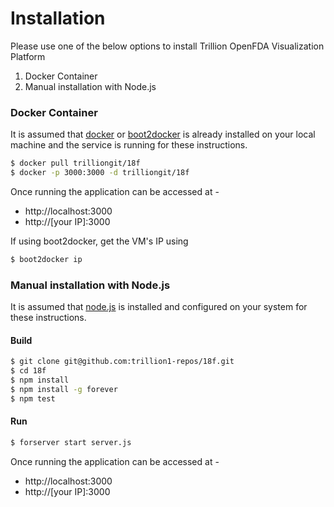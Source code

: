 # Installation
Please  use one of the below options to install Trillion OpenFDA Visualization Platform

1. Docker Container
2. Manual installation with Node.js

### Docker Container
It is assumed that [docker] or [boot2docker] is already installed on your local machine and the service is running for these instructions.

```sh
$ docker pull trilliongit/18f
$ docker -p 3000:3000 -d trilliongit/18f
```
Once running the application can be accessed at -

* http://localhost:3000
* http://[your IP]:3000

If using boot2docker, get the VM's IP using

```sh
$ boot2docker ip
```

### Manual installation with Node.js
It is assumed that [node.js] is installed and configured on your system for these instructions.

#### Build
```sh
$ git clone git@github.com:trillion1-repos/18f.git
$ cd 18f
$ npm install
$ npm install -g forever
$ npm test
```

#### Run
```sh
$ forserver start server.js
```
Once running the application can be accessed at -
* http://localhost:3000
* http://[your IP]:3000

[docker]:https://www.docker.com
[boot2docker]:http://boot2docker.io
[node.js]:https://nodejs.org
